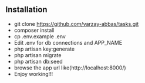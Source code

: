
## Installation
- git clone https://github.com/varzay-abbas/tasks.git
- composer install
- cp .env.example .env
- Edit .env for db connections and APP_NAME
- php artisan key:generate
- php artisan migrate
- php artisan db:seed
- browse the app url like(http://localhost:8000/)
- Enjoy working!!!


